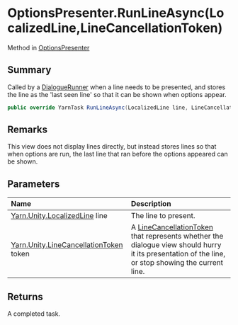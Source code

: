 # OptionsPresenter.RunLineAsync(LocalizedLine,LineCancellationToken)

Method in [OptionsPresenter](/docs/api/csharp/yarn.unity.optionspresenter.md)

## Summary


Called by a  [DialogueRunner](yarn.unity.dialoguerunner.md)  when a line needs to be
presented, and stores the line as the 'last seen line' so that it
can be shown when options appear.


```csharp
public override YarnTask RunLineAsync(LocalizedLine line, LineCancellationToken token)
```

## Remarks

This view does not display lines directly, but instead
stores lines so that when options are run, the last line that ran
before the options appeared can be shown.

## Parameters

|Name|Description|
|:---|:---|
|[Yarn.Unity.LocalizedLine](/docs/api/csharp/yarn.unity.localizedline.md) line|The line to present.|
|[Yarn.Unity.LineCancellationToken](/docs/api/csharp/yarn.unity.linecancellationtoken.md) token|A  [LineCancellationToken](yarn.unity.linecancellationtoken.md)  that represents whether the dialogue view should hurry it its presentation of the line, or stop showing the current line.|

## Returns

A completed task.

